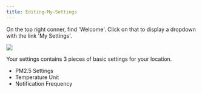 ```yaml
---
title: Editing-My-Settings
---
```

On the top right conner, find 'Welcome'. Click on that to display a dropdown with the link 'My Settings'.


![](https://cloud.githubusercontent.com/assets/26155270/24278523/4c427a74-107f-11e7-85d5-a439b4774252.png)


Your settings contains 3 pieces of basic settings for your location.


* PM2.5 Settings  
* Temperature Unit  
* Notification Frequency


